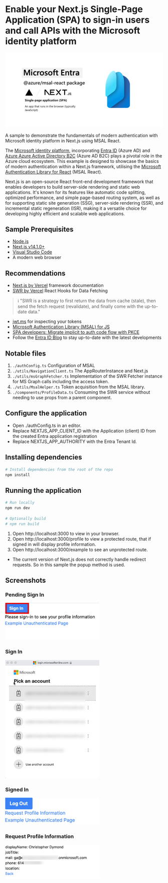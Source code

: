 # Enable your Next.js Single-Page Application (SPA) to sign-in users and call APIs with the Microsoft identity platform

<p align="center">
<img src="images/repository-open-graph-template.png" width="600"/>
</p>

A sample to demonstrate the fundamentals of modern authentication with Microsoft identity platform in Next.js using MSAL React.

The [Microsoft identity platform](https://docs.microsoft.com/azure/active-directory/develop/v2-overview), incorporating [Entra ID](https://learn.microsoft.com/en-au/entra/fundamentals/whatis) (Azure AD) and [Azure Azure Active Directory B2C](https://docs.microsoft.com/azure/active-directory-b2c/overview) (Azure AD B2C) plays a pivotal role in the Azure cloud ecosystem.
This example is designed to showcase the basics of modern authentication within a Next.js framework, utilising the [Microsoft Authentication Library for React](https://github.com/AzureAD/microsoft-authentication-library-for-js/tree/dev/lib/msal-react) (MSAL React).

Next.js is an open-source React front-end development framework that enables developers to build server-side rendering and static web applications. It's known for its features like automatic code splitting, optimized performance, and simple page-based routing system, as well as for supporting static site generation (SSG), server-side rendering (SSR), and incremental static regeneration (ISR), making it a versatile choice for developing highly efficient and scalable web applications.

## Sample Prerequisites

- [Node.js](https://nodejs.org/en/download/)
- [Next.js v14.1.0+](https://nextjs.org/docs/getting-started/installation)
- [Visual Studio Code](https://code.visualstudio.com/download)
- A modern web browser

## Recommendations

- [Next.js by Vercel](https://nextjs.org/docs) framework documentation
- [SWR by Vercel](https://swr.vercel.app) React Hooks for Data Fetching
> :information_source: "SWR is a strategy to first return the data from cache (stale), then send the fetch request (revalidate), and finally come with the up-to-date data."
- [jwt.ms](https://jwt.ms) for inspecting your tokens
- [Microsoft Authentication Library (MSAL) for JS](https://github.com/AzureAD/microsoft-authentication-library-for-js)
- [SPA developers: Migrate implicit to auth code flow with PKCE](https://devblogs.microsoft.com/identity/migrate-to-auth-code-flow/)
- Follow the [Entra ID Blog](https://techcommunity.microsoft.com/t5/microsoft-entra-blog/bg-p/Identity) to stay up-to-date with the latest developments

## Notable files
1. `./authConfig.ts` Configuration of MSAL
2. `./utils/NavigationClient.ts` The AppRouterInstance and Next.js
3. `./utils/msGraphFetcher.ts` Implementation of the SWR Fetcher instance for MS Graph calls including the access token.
4. `./utils/MsalHelper.ts` Token acquisition from the MSAL library.
5. `./components/ProfileData.ts` Consuming the SWR service without needing to use props from a parent component.

## Configure the application

- Open ./authConfig.ts in an editor.
- Replace NEXTJS_APP_CLIENT_ID with the Application (client) ID from the created Entra application registration
- Replace NEXTJS_APP_AUTHORITY with the Entra Tenant Id.

## Installing dependencies
```bash
# Install dependencies from the root of the repo
npm install
```
## Running the application
```bash
# Run locally
npm run dev

# Optionally build
# npm run build
```

1. Open http://localhost:3000 to view in your browser.
2. Open http://localhost:3000/profile to view a protected route, that if signed in will display profile information.
3. Open http://localhost:3000/example to see an unprotected route.

- The current version of Next.js does not correctly handle redirect requests. So in this sample the popup method is used.

## Screenshots

### Pending Sign In
<img src="images/image1.png" width="300">

### Sign In
<img src="images/image2.png" width="300">

### Signed In
<img src="images/image3.png" width="300">

### Request Profile Information
<img src="images/image4.png" width="300">
